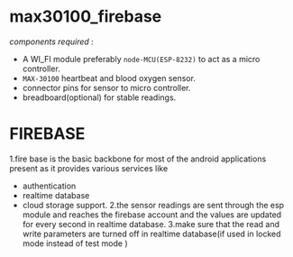 # max30100_firebase

*components required* :
* A WI_FI module preferably `node-MCU(ESP-8232)` to act as a micro controller.
* `MAX-30100` heartbeat and blood oxygen sensor.
* connector pins for sensor to micro controller.
* breadboard(optional) for  stable readings.

# FIREBASE

1.fire base is the basic backbone for most of the android applications present as it provides various services like 
* authentication  
* realtime database  
* cloud storage support.
2.the sensor readings are sent through the esp module and reaches the firebase account and the values are updated for every second in realtime database.
3.make sure that the read and write parameters are turned off in realtime database(if used in locked mode instead of test mode )
